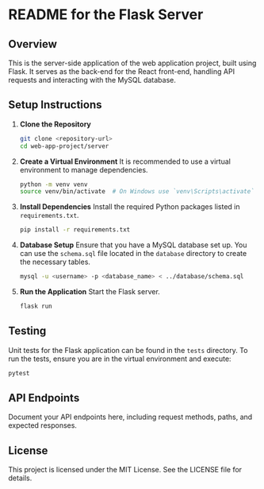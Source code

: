 # README for the Flask Server

## Overview
This is the server-side application of the web application project, built using Flask. It serves as the back-end for the React front-end, handling API requests and interacting with the MySQL database.

## Setup Instructions

1. **Clone the Repository**
   ```bash
   git clone <repository-url>
   cd web-app-project/server
   ```

2. **Create a Virtual Environment**
   It is recommended to use a virtual environment to manage dependencies.
   ```bash
   python -m venv venv
   source venv/bin/activate  # On Windows use `venv\Scripts\activate`
   ```

3. **Install Dependencies**
   Install the required Python packages listed in `requirements.txt`.
   ```bash
   pip install -r requirements.txt
   ```

4. **Database Setup**
   Ensure that you have a MySQL database set up. You can use the `schema.sql` file located in the `database` directory to create the necessary tables.
   ```bash
   mysql -u <username> -p <database_name> < ../database/schema.sql
   ```

5. **Run the Application**
   Start the Flask server.
   ```bash
   flask run
   ```

## Testing
Unit tests for the Flask application can be found in the `tests` directory. To run the tests, ensure you are in the virtual environment and execute:
```bash
pytest
```

## API Endpoints
Document your API endpoints here, including request methods, paths, and expected responses.

## License
This project is licensed under the MIT License. See the LICENSE file for details.